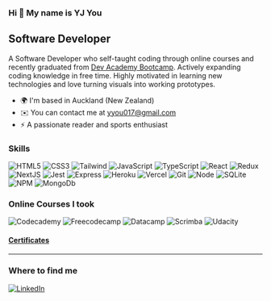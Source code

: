 ### Hi 👋 My name is YJ You

Software Developer
---------------------------

A Software Developer who self-taught coding through online courses and recently graduated from [Dev Academy Bootcamp](https://devacademy.co.nz/). Actively expanding coding knowledge in free time.
Highly motivated in learning new technologies and love turning visuals into working prototypes.

* 🌍  I'm based in Auckland (New Zealand)
* ✉️  You can contact me at [yyou017@gmail.com](mailto:yyou017@gmail.com)
* ⚡  A passionate reader and sports enthusiast

### Skills
![HTML5](https://img.shields.io/badge/-HTML5-F05032?style=flat-square&logo=html5&logoColor=ffffff)
![CSS3](https://img.shields.io/badge/-CSS3-007ACC?style=flat-square&logo=css3)
![Tailwind](https://img.shields.io/badge/Tailwind_CSS-38B2AC?style=flat-square&logo=tailwind-css&logoColor=white)
![JavaScript](https://img.shields.io/badge/-JavaScript-F7DF1E?style=flat-square&logo=javascript&logoColor=000000)
![TypeScript](https://img.shields.io/badge/-TypeScript-007ACC?style=flat-square&logo=typescript&logoColor=white)
![React](https://img.shields.io/badge/-ReactJS-222222?style=flat-square&logo=react)
![Redux](https://img.shields.io/badge/-Redux-764abc?style=flat-square&logo=redux)
![NextJS](https://img.shields.io/badge/NextJS-000000?style=flat-square&logo=nextdotjs&logoColor=white)
![Jest](https://img.shields.io/badge/Jest-C21325?style=flat-square&logo=jest&logoColor=white)
![Express](https://img.shields.io/badge/ExpressJS-3C873A?style=flat-square&logo=express&logoColor=white)
![Heroku](https://img.shields.io/badge/-Heroku-430098?style=flat-square&logo=heroku)
![Vercel](https://img.shields.io/badge/Vercel-000000?style=flat-square&logo=vercel&logoColor=white)
![Git](https://img.shields.io/badge/-Git-F05032?style=flat-square&logo=git&logoColor=white)
![Node](https://img.shields.io/badge/-Node.Js-339933?style=flat-square&logo=node.js&logoColor=white)
![SQLite](https://img.shields.io/badge/SQLite-07405E?style=flat-square&logo=sqlite&logoColor=white)
![NPM](https://img.shields.io/badge/-NPM-CB3837?style=flat-square&logo=npm&logoColor=white)
![MongoDb](https://img.shields.io/badge/MongoDB-4EA94B?style=flat-square&logo=mongodb&logoColor=white)

### Online Courses I took
![Codecademy](https://img.shields.io/badge/Codecademy-FFF0E5?style=for-the-badge&logo=codecademy&logoColor=303347)
![Freecodecamp](https://img.shields.io/badge/freecodecamp-27273D?style=for-the-badge&logo=freecodecamp&logoColor=white)
![Datacamp](https://img.shields.io/badge/Datacamp-05192D?style=for-the-badge&logo=datacamp&logoColor=65FF8F)
![Scrimba](https://img.shields.io/badge/scrimba-2B283A?style=for-the-badge&logo=scrimba&logoColor=white)
![Udacity](https://img.shields.io/badge/Udacity-grey?style=for-the-badge&logo=udacity&logoColor=#5FCFEE)

#### [Certificates](https://github.com/DEV-YJY/Online-courses-certificates)
--------------------------------------------------------------------------
 










<h3>Where to find me</h3>
<!-- <p><a href="https://github.com/DEVIt-Jay-You" target="_blank"><img alt="Github" src="https://img.shields.io/badge/GitHub-%2312100E.svg?&style=for-the-badge&logo=Github&logoColor=white" /></a> -->
 <a href="https://www.linkedin.com/in/yjyou/" target="_blank"><img alt="LinkedIn" src="https://img.shields.io/badge/linkedin-%230077B5.svg?&style=for-the-badge&logo=linkedin&logoColor=white" /></a>
</p>
